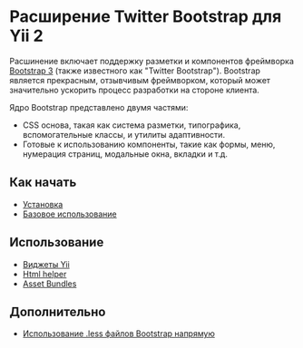 Расширение Twitter Bootstrap для Yii 2
=====================================

Расшинение включает поддержку разметки и компонентов фреймворка [Bootstrap 3](http://getbootstrap.com/) (также известного как "Twitter Bootstrap"). Bootstrap является прекрасным, отзывчивым фреймворком, который может значительно ускорить процесс разработки на стороне клиента.

Ядро Bootstrap представлено двумя частями:

- CSS основа, такая как система разметки, типографика, вспомогательные классы, и утилиты адаптивности.
- Готовые к использованию компоненты, такие как формы, меню, нумерация страниц, модальные окна, вкладки и т.д.

Как начать
---------------

* [Установка](installation.md)
* [Базовое использование](basic-usage.md)

Иcпользование
----- 

* [Виджеты Yii](usage-widgets.md)
* [Html helper](helper-html.md)
* [Asset Bundles](asset-bundles.md)

Дополнительно
-----------------

* [Использование .less файлов Bootstrap напрямую](topics-less.md)
